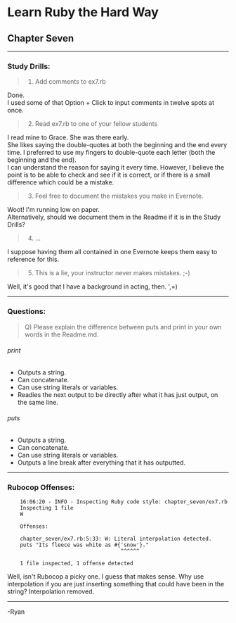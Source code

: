 # Learn Ruby the Hard Way
## Chapter Seven
------

### Study Drills:
> 1) Add comments to ex7.rb

Done.  
I used some of that Option + Click to input comments in twelve spots at once.
> 2) Read ex7.rb to one of your fellow students

I read mine to Grace. She was there early.  
She likes saying the double-quotes at both the beginning and the end every time. I preferred to use my fingers to double-quote each letter (both the beginning and the end).  
I can understand the reason for saying it every time. However, I believe the point is to be able to check and see if it is correct, or if there is a small difference which could be a mistake.
> 3) Feel free to document the mistakes you make in Evernote. 

Woot! I'm running low on paper.  
Alternatively, should we document them in the Readme if it is in the Study Drills?
> 4) ...

I suppose having them all contained in one Evernote keeps them easy to reference for this.
> 5) This is a lie, your instructor never makes mistakes. ;-)

Well, it's good that I have a background in acting, then. ',=)

------

### Questions:
> Q) Please explain the difference between puts and print in your own words in the Readme.md.

###### print
- Outputs a string.
- Can concatenate.
- Can use string literals or variables.
- Readies the next output to be directly after what it has just output, on the same line.


###### puts
- Outputs a string.
- Can concatenate.
- Can use string literals or variables.
- Outputs a line break after everything that it has outputted.

------

### Rubocop Offenses:

```
    16:06:20 - INFO - Inspecting Ruby code style: chapter_seven/ex7.rb
    Inspecting 1 file
    W
    
    Offenses:
    
    chapter_seven/ex7.rb:5:33: W: Literal interpolation detected.
    puts "Its fleece was white as #{'snow'}."
                                    ^^^^^^
    
    1 file inspected, 1 offense detected
```

Well, isn't Rubocop a picky one. I guess that makes sense. Why use interpolation if you are just inserting something that could have been in the string? Interpolation removed.

------

-Ryan
